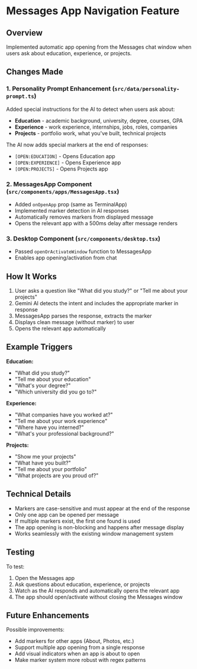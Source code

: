 # Messages App Navigation Feature

## Overview
Implemented automatic app opening from the Messages chat window when users ask about education, experience, or projects.

## Changes Made

### 1. **Personality Prompt Enhancement** (`src/data/personality-prompt.ts`)
Added special instructions for the AI to detect when users ask about:
- **Education** - academic background, university, degree, courses, GPA
- **Experience** - work experience, internships, jobs, roles, companies
- **Projects** - portfolio work, what you've built, technical projects

The AI now adds special markers at the end of responses:
- `[OPEN:EDUCATION]` - Opens Education app
- `[OPEN:EXPERIENCE]` - Opens Experience app
- `[OPEN:PROJECTS]` - Opens Projects app

### 2. **MessagesApp Component** (`src/components/apps/MessagesApp.tsx`)
- Added `onOpenApp` prop (same as TerminalApp)
- Implemented marker detection in AI responses
- Automatically removes markers from displayed message
- Opens the relevant app with a 500ms delay after message renders

### 3. **Desktop Component** (`src/components/desktop.tsx`)
- Passed `openOrActivateWindow` function to MessagesApp
- Enables app opening/activation from chat

## How It Works

1. User asks a question like "What did you study?" or "Tell me about your projects"
2. Gemini AI detects the intent and includes the appropriate marker in response
3. MessagesApp parses the response, extracts the marker
4. Displays clean message (without marker) to user
5. Opens the relevant app automatically

## Example Triggers

**Education:**
- "What did you study?"
- "Tell me about your education"
- "What's your degree?"
- "Which university did you go to?"

**Experience:**
- "What companies have you worked at?"
- "Tell me about your work experience"
- "Where have you interned?"
- "What's your professional background?"

**Projects:**
- "Show me your projects"
- "What have you built?"
- "Tell me about your portfolio"
- "What projects are you proud of?"

## Technical Details

- Markers are case-sensitive and must appear at the end of the response
- Only one app can be opened per message
- If multiple markers exist, the first one found is used
- The app opening is non-blocking and happens after message display
- Works seamlessly with the existing window management system

## Testing

To test:
1. Open the Messages app
2. Ask questions about education, experience, or projects
3. Watch as the AI responds and automatically opens the relevant app
4. The app should open/activate without closing the Messages window

## Future Enhancements

Possible improvements:
- Add markers for other apps (About, Photos, etc.)
- Support multiple app opening from a single response
- Add visual indicators when an app is about to open
- Make marker system more robust with regex patterns
